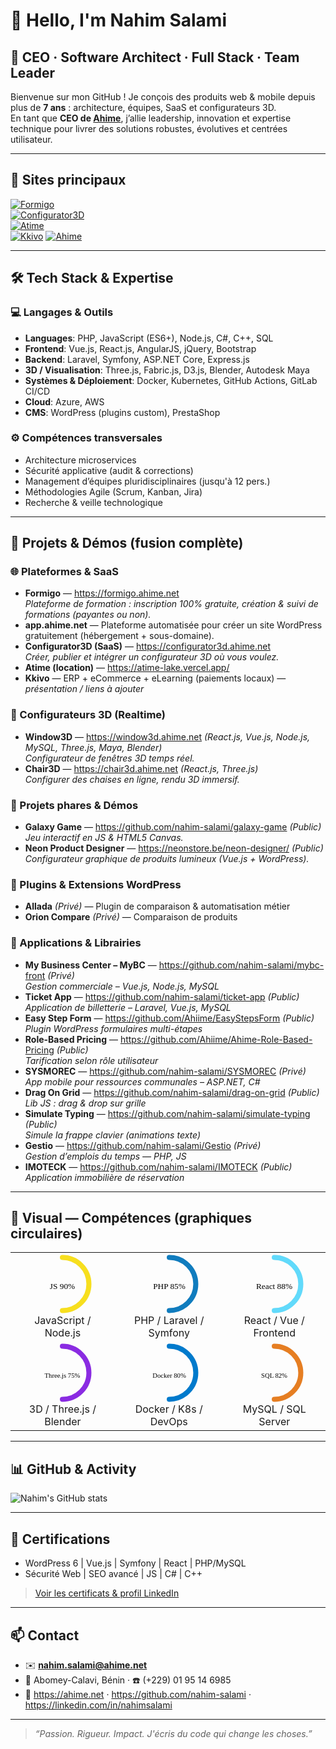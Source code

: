 # 👋 Hello, I'm **Nahim Salami**

## 🚀 CEO · Software Architect · Full Stack · Team Leader

Bienvenue sur mon GitHub ! Je conçois des produits web & mobile depuis plus de **7 ans** : architecture, équipes, SaaS et configurateurs 3D.  
En tant que **CEO de [Ahime](https://ahime.net)**, j’allie leadership, innovation et expertise technique pour livrer des solutions robustes, évolutives et centrées utilisateur.

---

## 🔗 Sites principaux
[![Formigo](https://img.shields.io/badge/-Formigo-6CC24A?style=flat-square&logo=wordpress)](https://formigo.ahime.net)  
[![Configurator3D](https://img.shields.io/badge/-Configurator3D-6C63FF?style=flat-square)](https://configurator3d.ahime.net)  
[![Atime](https://img.shields.io/badge/-Atime-00AEEF?style=flat-square)](https://atime-lake.vercel.app/)  
[![Kkivo](https://img.shields.io/badge/-Kkivo-FB8C00?style=flat-square)](https://github.com/nahim-salami) <!-- ajouter URL publique si disponible -->
[![Ahime](https://img.shields.io/badge/-Ahime.net-000000?style=flat-square)](https://ahime.net)

---

## 🛠️ Tech Stack & Expertise

### 💻 Langages & Outils
- **Languages**: PHP, JavaScript (ES6+), Node.js, C#, C++, SQL  
- **Frontend**: Vue.js, React.js, AngularJS, jQuery, Bootstrap  
- **Backend**: Laravel, Symfony, ASP.NET Core, Express.js  
- **3D / Visualisation**: Three.js, Fabric.js, D3.js, Blender, Autodesk Maya  
- **Systèmes & Déploiement**: Docker, Kubernetes, GitHub Actions, GitLab CI/CD  
- **Cloud**: Azure, AWS  
- **CMS**: WordPress (plugins custom), PrestaShop

### ⚙️ Compétences transversales
- Architecture microservices  
- Sécurité applicative (audit & corrections)  
- Management d’équipes pluridisciplinaires (jusqu'à 12 pers.)  
- Méthodologies Agile (Scrum, Kanban, Jira)  
- Recherche & veille technologique

---

## 🔭 Projets & Démos (fusion complète)

### 🌐 Plateformes & SaaS
- **Formigo** — https://formigo.ahime.net  
  *Plateforme de formation : inscription 100% gratuite, création & suivi de formations (payantes ou non).*
- **app.ahime.net** — Plateforme automatisée pour créer un site WordPress gratuitement (hébergement + sous-domaine).  
- **Configurator3D (SaaS)** — https://configurator3d.ahime.net  
  *Créer, publier et intégrer un configurateur 3D où vous voulez.*
- **Atime (location)** — https://atime-lake.vercel.app/  
- **Kkivo** — ERP + eCommerce + eLearning (paiements locaux) — *présentation / liens à ajouter*

### 🎨 Configurateurs 3D (Realtime)
- **Window3D** — https://window3d.ahime.net *(React.js, Vue.js, Node.js, MySQL, Three.js, Maya, Blender)*  
  *Configurateur de fenêtres 3D temps réel.*
- **Chair3D** — https://chair3d.ahime.net *(React.js, Three.js)*  
  *Configurer des chaises en ligne, rendu 3D immersif.*

### 🌟 Projets phares & Démos
- **Galaxy Game** — https://github.com/nahim-salami/galaxy-game *(Public)*  
  *Jeu interactif en JS & HTML5 Canvas.*
- **Neon Product Designer** — https://neonstore.be/neon-designer/ *(Public)*  
  *Configurateur graphique de produits lumineux (Vue.js + WordPress).*

### 🧩 Plugins & Extensions WordPress
- **Allada** *(Privé)* — Plugin de comparaison & automatisation métier  
- **Orion Compare** *(Privé)* — Comparaison de produits

### 🚧 Applications & Librairies
- **My Business Center – MyBC** — https://github.com/nahim-salami/mybc-front *(Privé)*  
  *Gestion commerciale – Vue.js, Node.js, MySQL*
- **Ticket App** — https://github.com/nahim-salami/ticket-app *(Public)*  
  *Application de billetterie – Laravel, Vue.js, MySQL*
- **Easy Step Form** — https://github.com/Ahiime/EasyStepsForm *(Public)*  
  *Plugin WordPress formulaires multi-étapes*
- **Role-Based Pricing** — https://github.com/Ahiime/Ahime-Role-Based-Pricing *(Public)*  
  *Tarification selon rôle utilisateur*
- **SYSMOREC** — https://github.com/nahim-salami/SYSMOREC *(Privé)*  
  *App mobile pour ressources communales – ASP.NET, C#*
- **Drag On Grid** — https://github.com/nahim-salami/drag-on-grid *(Public)*  
  *Lib JS : drag & drop sur grille*
- **Simulate Typing** — https://github.com/nahim-salami/simulate-typing *(Public)*  
  *Simule la frappe clavier (animations texte)*
- **Gestio** — https://github.com/nahim-salami/Gestio *(Privé)*  
  *Gestion d’emplois du temps — PHP, JS*
- **IMOTECK** — https://github.com/nahim-salami/IMOTECK *(Public)*  
  *Application immobilière de réservation*

---

## 🧭 Visual — Compétences (graphiques circulaires)
<table>
  <tr>
    <td align="center">
      <img alt="JS 90%" src="data:image/svg+xml;utf8,<svg xmlns='http://www.w3.org/2000/svg' viewBox='0 0 36 36' width='96' height='96'><path d='M18 2.0845 a 15.9155 15.9155 0 0 1 0 31.831' fill='none' stroke='%23eeeeee' stroke-width='3'/><path d='M18 2.0845 a 15.9155 15.9155 0 0 1 0 31.831' fill='none' stroke='%23f7df1e' stroke-width='3' stroke-dasharray='90,100' stroke-linecap='round'/><text x='18' y='21' font-size='5' text-anchor='middle' fill='%23000000'>JS 90%</text></svg>" /><div>JavaScript / Node.js</div>
    </td>
    <td align="center">
      <img alt="PHP 85%" src="data:image/svg+xml;utf8,<svg xmlns='http://www.w3.org/2000/svg' viewBox='0 0 36 36' width='96' height='96'><path d='M18 2.0845 a 15.9155 15.9155 0 0 1 0 31.831' fill='none' stroke='%23eeeeee' stroke-width='3'/><path d='M18 2.0845 a 15.9155 15.9155 0 0 1 0 31.831' fill='none' stroke='%23107cbe' stroke-width='3' stroke-dasharray='85,100' stroke-linecap='round'/><text x='18' y='21' font-size='5' text-anchor='middle' fill='%23000000'>PHP 85%</text></svg>" /><div>PHP / Laravel / Symfony</div>
    </td>
    <td align="center">
      <img alt="React 88%" src="data:image/svg+xml;utf8,<svg xmlns='http://www.w3.org/2000/svg' viewBox='0 0 36 36' width='96' height='96'><path d='M18 2.0845 a 15.9155 15.9155 0 0 1 0 31.831' fill='none' stroke='%23eeeeee' stroke-width='3'/><path d='M18 2.0845 a 15.9155 15.9155 0 0 1 0 31.831' fill='none' stroke='%2361dafb' stroke-width='3' stroke-dasharray='88,100' stroke-linecap='round'/><text x='18' y='21' font-size='5' text-anchor='middle' fill='%23000000'>React 88%</text></svg>" /><div>React / Vue / Frontend</div>
    </td>
  </tr>
  <tr>
    <td align="center">
      <img alt="Three.js 75%" src="data:image/svg+xml;utf8,<svg xmlns='http://www.w3.org/2000/svg' viewBox='0 0 36 36' width='96' height='96'><path d='M18 2.0845 a 15.9155 15.9155 0 0 1 0 31.831' fill='none' stroke='%23eeeeee' stroke-width='3'/><path d='M18 2.0845 a 15.9155 15.9155 0 0 1 0 31.831' fill='none' stroke='%238a2be2' stroke-width='3' stroke-dasharray='75,100' stroke-linecap='round'/><text x='18' y='21' font-size='4' text-anchor='middle' fill='%23000000'>Three.js 75%</text></svg>" /><div>3D / Three.js / Blender</div>
    </td>
    <td align="center">
      <img alt="Docker 80%" src="data:image/svg+xml;utf8,<svg xmlns='http://www.w3.org/2000/svg' viewBox='0 0 36 36' width='96' height='96'><path d='M18 2.0845 a 15.9155 15.9155 0 0 1 0 31.831' fill='none' stroke='%23eeeeee' stroke-width='3'/><path d='M18 2.0845 a 15.9155 15.9155 0 0 1 0 31.831' fill='none' stroke='%23007acc' stroke-width='3' stroke-dasharray='80,100' stroke-linecap='round'/><text x='18' y='21' font-size='4' text-anchor='middle' fill='%23000000'>Docker 80%</text></svg>" /><div>Docker / K8s / DevOps</div>
    </td>
    <td align="center">
      <img alt="SQL 82%" src="data:image/svg+xml;utf8,<svg xmlns='http://www.w3.org/2000/svg' viewBox='0 0 36 36' width='96' height='96'><path d='M18 2.0845 a 15.9155 15.9155 0 0 1 0 31.831' fill='none' stroke='%23eeeeee' stroke-width='3'/><path d='M18 2.0845 a 15.9155 15.9155 0 0 1 0 31.831' fill='none' stroke='%23e67e22' stroke-width='3' stroke-dasharray='82,100' stroke-linecap='round'/><text x='18' y='21' font-size='4' text-anchor='middle' fill='%23000000'>SQL 82%</text></svg>" /><div>MySQL / SQL Server</div>
    </td>
  </tr>
</table>

---

## 📊 GitHub & Activity
![Nahim's GitHub stats](https://github-readme-stats.vercel.app/api?username=nahim-salami&show_icons=true&theme=radical)

---

## 📜 Certifications
- WordPress 6 | Vue.js | Symfony | React | PHP/MySQL  
- Sécurité Web | SEO avancé | JS | C# | C++

> [Voir les certificats & profil LinkedIn](https://www.linkedin.com/in/nahimsalami/)

---

## 📫 Contact
- ✉️ **nahim.salami@ahime.net**  
- 📍 Abomey-Calavi, Bénin · ☎️ (+229) 01 95 14 6985  
- 🔗 https://ahime.net · https://github.com/nahim-salami · https://linkedin.com/in/nahimsalami

---

> _“Passion. Rigueur. Impact. J'écris du code qui change les choses.”_
